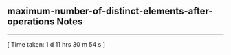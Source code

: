<h2>maximum-number-of-distinct-elements-after-operations Notes</h2><hr>[ Time taken: 1 d 11 hrs 30 m 54 s ]
